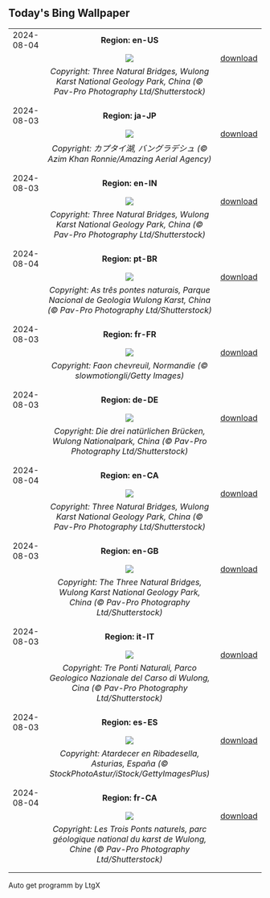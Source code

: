 ## Today's Bing Wallpaper
|      |      |      |
| :----: | :----: | :----: |
|2024-08-04|**Region: en-US**||
||![](https://www.bing.com/th?id=OHR.WulongKarst_EN-US6752358338_UHD.jpg&pid=hp&w=1152&h=648&rs=1&c=4)| [download](https://www.bing.com/th?id=OHR.WulongKarst_EN-US6752358338_UHD.jpg)|
||*Copyright: Three Natural Bridges, Wulong Karst National Geology Park, China (© Pav-Pro Photography Ltd/Shutterstock)*
||
|||
|2024-08-03|**Region: ja-JP**||
||![](https://www.bing.com/th?id=OHR.KaptaiLake_JA-JP8287101456_UHD.jpg&pid=hp&w=1152&h=648&rs=1&c=4)| [download](https://www.bing.com/th?id=OHR.KaptaiLake_JA-JP8287101456_UHD.jpg)|
||*Copyright: カプタイ湖, バングラデシュ (© Azim Khan Ronnie/Amazing Aerial Agency)*
||
|||
|2024-08-03|**Region: en-IN**||
||![](https://www.bing.com/th?id=OHR.WulongKarst_EN-IN3139596004_UHD.jpg&pid=hp&w=1152&h=648&rs=1&c=4)| [download](https://www.bing.com/th?id=OHR.WulongKarst_EN-IN3139596004_UHD.jpg)|
||*Copyright: Three Natural Bridges, Wulong Karst National Geology Park, China (© Pav-Pro Photography Ltd/Shutterstock)*
||
|||
|2024-08-04|**Region: pt-BR**||
||![](https://www.bing.com/th?id=OHR.WulongKarst_PT-BR9259543869_UHD.jpg&pid=hp&w=1152&h=648&rs=1&c=4)| [download](https://www.bing.com/th?id=OHR.WulongKarst_PT-BR9259543869_UHD.jpg)|
||*Copyright: As três pontes naturais, Parque Nacional de Geologia Wulong Karst, China (© Pav-Pro Photography Ltd/Shutterstock)*
||
|||
|2024-08-03|**Region: fr-FR**||
||![](https://www.bing.com/th?id=OHR.SummerDeer_FR-FR3909354454_UHD.jpg&pid=hp&w=1152&h=648&rs=1&c=4)| [download](https://www.bing.com/th?id=OHR.SummerDeer_FR-FR3909354454_UHD.jpg)|
||*Copyright: Faon chevreuil, Normandie (© slowmotiongli/Getty Images)*
||
|||
|2024-08-03|**Region: de-DE**||
||![](https://www.bing.com/th?id=OHR.WulongKarst_DE-DE9180126373_UHD.jpg&pid=hp&w=1152&h=648&rs=1&c=4)| [download](https://www.bing.com/th?id=OHR.WulongKarst_DE-DE9180126373_UHD.jpg)|
||*Copyright: Die drei natürlichen Brücken, Wulong Nationalpark, China (© Pav-Pro Photography Ltd/Shutterstock)*
||
|||
|2024-08-04|**Region: en-CA**||
||![](https://www.bing.com/th?id=OHR.WulongKarst_EN-CA6720061040_UHD.jpg&pid=hp&w=1152&h=648&rs=1&c=4)| [download](https://www.bing.com/th?id=OHR.WulongKarst_EN-CA6720061040_UHD.jpg)|
||*Copyright: Three Natural Bridges, Wulong Karst National Geology Park, China (© Pav-Pro Photography Ltd/Shutterstock)*
||
|||
|2024-08-03|**Region: en-GB**||
||![](https://www.bing.com/th?id=OHR.WulongKarst_EN-GB8759537408_UHD.jpg&pid=hp&w=1152&h=648&rs=1&c=4)| [download](https://www.bing.com/th?id=OHR.WulongKarst_EN-GB8759537408_UHD.jpg)|
||*Copyright: The Three Natural Bridges, Wulong Karst National Geology Park, China (© Pav-Pro Photography Ltd/Shutterstock)*
||
|||
|2024-08-03|**Region: it-IT**||
||![](https://www.bing.com/th?id=OHR.WulongKarst_IT-IT7105962798_UHD.jpg&pid=hp&w=1152&h=648&rs=1&c=4)| [download](https://www.bing.com/th?id=OHR.WulongKarst_IT-IT7105962798_UHD.jpg)|
||*Copyright: Tre Ponti Naturali, Parco Geologico Nazionale del Carso di Wulong, Cina (© Pav-Pro Photography Ltd/Shutterstock)*
||
|||
|2024-08-03|**Region: es-ES**||
||![](https://www.bing.com/th?id=OHR.DescensodelSella_ES-ES4018014092_UHD.jpg&pid=hp&w=1152&h=648&rs=1&c=4)| [download](https://www.bing.com/th?id=OHR.DescensodelSella_ES-ES4018014092_UHD.jpg)|
||*Copyright: Atardecer en Ribadesella, Asturias, España (© StockPhotoAstur/iStock/GettyImagesPlus)*
||
|||
|2024-08-04|**Region: fr-CA**||
||![](https://www.bing.com/th?id=OHR.WulongKarst_FR-CA7306306659_UHD.jpg&pid=hp&w=1152&h=648&rs=1&c=4)| [download](https://www.bing.com/th?id=OHR.WulongKarst_FR-CA7306306659_UHD.jpg)|
||*Copyright: Les Trois Ponts naturels, parc géologique national du karst de Wulong, Chine (© Pav-Pro Photography Ltd/Shutterstock)*
||
|||

Auto get programm by LtgX
